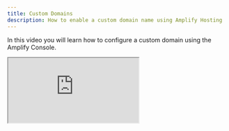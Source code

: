 ```yaml
---
title: Custom Domains
description: How to enable a custom domain name using Amplify Hosting
---
```


In this video you will learn how to configure a custom domain using the Amplify Console.

<iframe
  allowfullscreen
  src="https://www.youtube.com/embed/uaG2mMYLI68"
></iframe>